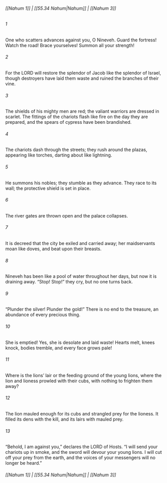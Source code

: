 
###### [[Nahum 1]] | [[55.34 Nahum|Nahum]] | [[Nahum 3]]

###### 1
One who scatters advances against you, O Nineveh. Guard the fortress! Watch the road! Brace yourselves! Summon all your strength!
###### 2
For the LORD will restore the splendor of Jacob like the splendor of Israel, though destroyers have laid them waste and ruined the branches of their vine.
###### 3
The shields of his mighty men are red; the valiant warriors are dressed in scarlet. The fittings of the chariots flash like fire on the day they are prepared, and the spears of cypress have been brandished.
###### 4
The chariots dash through the streets; they rush around the plazas, appearing like torches, darting about like lightning.
###### 5
He summons his nobles; they stumble as they advance. They race to its wall; the protective shield is set in place.
###### 6
The river gates are thrown open and the palace collapses.
###### 7
It is decreed that the city be exiled and carried away; her maidservants moan like doves, and beat upon their breasts.
###### 8
Nineveh has been like a pool of water throughout her days, but now it is draining away. “Stop! Stop!” they cry, but no one turns back.
###### 9
“Plunder the silver! Plunder the gold!” There is no end to the treasure, an abundance of every precious thing.
###### 10
She is emptied! Yes, she is desolate and laid waste! Hearts melt, knees knock, bodies tremble, and every face grows pale!
###### 11
Where is the lions’ lair or the feeding ground of the young lions, where the lion and lioness prowled with their cubs, with nothing to frighten them away?
###### 12
The lion mauled enough for its cubs and strangled prey for the lioness. It filled its dens with the kill, and its lairs with mauled prey.
###### 13
“Behold, I am against you,” declares the LORD of Hosts. “I will send your chariots up in smoke, and the sword will devour your young lions. I will cut off your prey from the earth, and the voices of your messengers will no longer be heard.”

###### [[Nahum 1]] | [[55.34 Nahum|Nahum]] | [[Nahum 3]]
